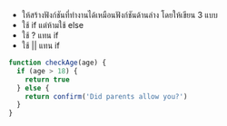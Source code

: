 - ให้สร้างฟังก์ชันที่ทำงานได้เหมือนฟังก์ชันด้านล่าง โดยให้เขียน 3 แบบ
- ใช้ if แต่ห้ามใช้ else
- ใช้ ? แทน if
- ใช้ || แทน if

```js
function checkAge(age) {
  if (age > 18) {
    return true
  } else {
    return confirm('Did parents allow you?')
  }
}
```
